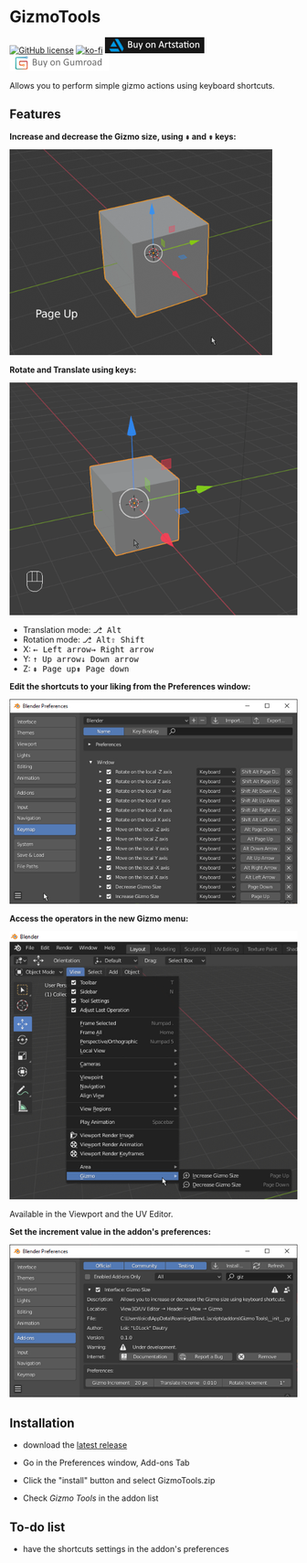 # GizmoTools

[![GitHub license](https://img.shields.io/github/license/L0Lock/GizmoTools?style=for-the-badge)](https://github.com/L0Lock/GizmoTools/blob/master/LICENSE) [![ko-fi](https://i.imgur.com/4uQanD7.png)](https://ko-fi.com/l0lock)  [![ArtStation](Prez/BuyOnArtstation.jpg)](https://artstn.co/m/276y)  [![Gumroad](Prez/BuyOnGumroad.jpg)](https://gum.co/gizmotools)

Allows you to perform simple gizmo actions using keyboard shortcuts.

## Features

**Increase and decrease the Gizmo size, using <kbd>⇞</kbd> and <kbd>⇟</kbd> keys:**

![Demo Gizmo](Prez/Gizmo_Size_Demo.gif)

**Rotate and Translate using keys:**

![Demo Gizmo](Prez/Gizmo_Transform_Demo.gif)

- Translation mode: <kbd>&#9095; Alt</kbd>
- Rotation mode: <kbd>&#9095; Alt</kbd><kbd>&#8679; Shift</kbd>
- X: <kbd>&#8592; Left arrow</kbd><kbd>&#8594; Right arrow</kbd>
- Y: <kbd>&#8593; Up arrow</kbd><kbd>&#8595; Down arrow</kbd>
- Z: <kbd>&#8670; Page up</kbd><kbd>&#8671; Page down</kbd>

**Edit the shortcuts to your liking from the Preferences window:**

![Keymap location](Prez/Keymap_Menu.jpg)

**Access the operators in the new Gizmo menu:**

![Gizmo Viewport Menu](Prez/Gizmo_Menu.jpg)

Available in the Viewport and the UV Editor.

**Set the increment value in the addon's preferences:**

![Increment setting](Prez/Addons_Preferences.jpg)

## Installation

- download the [latest release](https://github.com/L0Lock/GizmoTools/releases/latest)

- Go in the Preferences window, Add-ons Tab

- Click the "install" button and select GizmoTools.zip

- Check *Gizmo Tools* in the addon list

## To-do list

- have the shortcuts settings in the addon's preferences
